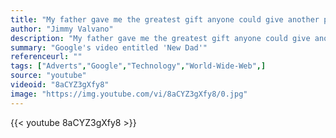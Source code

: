 ```yaml
---
title: "My father gave me the greatest gift anyone could give another person, he believed in me."
author: "Jimmy Valvano"
description: "My father gave me the greatest gift anyone could give another person, he believed in me. - Jimmy Valvano quotes from GetInspired365.com"
summary: "Google's video entitled 'New Dad'"
referenceurl: ""
tags: ["Adverts","Google","Technology","World-Wide-Web",]
source: "youtube"
videoid: "8aCYZ3gXfy8"
image: "https://img.youtube.com/vi/8aCYZ3gXfy8/0.jpg"
---
```


{{< youtube 8aCYZ3gXfy8 >}}
